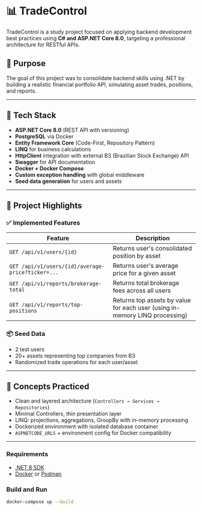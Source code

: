 ﻿# 📊 TradeControl

TradeControl is a study project focused on applying backend development best practices using **C# and ASP.NET Core 8.0**, targeting a professional architecture for RESTful APIs.

## 🚀 Purpose

The goal of this project was to consolidate backend skills using .NET by building a realistic financial portfolio API, simulating asset trades, positions, and reports.

---

## 🧱 Tech Stack

- **ASP.NET Core 8.0** (REST API with versioning)
- **PostgreSQL** via Docker
- **Entity Framework Core** (Code-First, Repository Pattern)
- **LINQ** for business calculations
- **HttpClient** integration with external B3 (Brazilian Stock Exchange) API
- **Swagger** for API documentation
- **Docker + Docker Compose**
- **Custom exception handling** with global middleware
- **Seed data generation** for users and assets

---

## 🔧 Project Highlights

### ✅ Implemented Features

| Feature                          | Description                                                                 |
|----------------------------------|-----------------------------------------------------------------------------|
| `GET /api/v1/users/{id}`         | Returns user's consolidated position by asset                               |
| `GET /api/v1/users/{id}/average-price?ticker=...` | Returns user's average price for a given asset              |
| `GET /api/v1/reports/brokerage-total` | Returns total brokerage fees across all users                  |
| `GET /api/v1/reports/top-positions`   | Returns top assets by value for each user (using in-memory LINQ processing) |

### 📦 Seed Data

- 2 test users
- 20+ assets representing top companies from B3
- Randomized trade operations for each user/asset

---

## 🧪 Concepts Practiced

- Clean and layered architecture (`Controllers → Services → Repositories`)
- Minimal Controllers, thin presentation layer
- LINQ: projections, aggregations, GroupBy with in-memory processing
- Dockerized environment with isolated database container
- `ASPNETCORE_URLS` + environment config for Docker compatibility

---

### Requirements

- [.NET 8 SDK](https://dotnet.microsoft.com/)
- [Docker](https://www.docker.com/) or [Podman](https://podman.io/)

### Build and Run

```bash
docker-compose up --build
